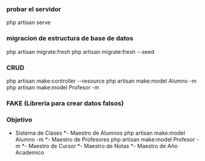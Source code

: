 ### probar el servidor
php artisan serve


### migracion de estructura de base de datos
php artisan migrate:fresh
php artisan migrate:fresh --seed

### CRUD
php artisan make:controller --resource
php artisan make:model Alumno -m
php artisan make:model Profesor -m

### FAKE (Libreria para crear datos falsos)

### Objetivo
- Sistema de Clases
*- Maestro de Alumnos
    php artisan make:model Alumno -m
*- Maestro de Profesores
    php artisan make:model Profesor -m
*- Maestro de Cursor
*- Maestro de Notas
*- Maestro de Año Academico





